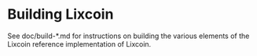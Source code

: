 Building Lixcoin
================

See doc/build-*.md for instructions on building the various
elements of the Lixcoin reference implementation of Lixcoin.
